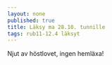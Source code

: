 ```yaml
---
layout: none
published: true
title: Läksy ma 28.10. tunnille
tags: rub11-12.4 läksyt
---
```

Njut av höstlovet, ingen hemläxa!
